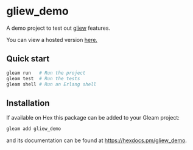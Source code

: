 # gliew_demo

A demo project to test out [gliew](https://github.com/arnarg/gliew) features.

You can view a hosted version [here.](https://gliew-demo.fly.dev/)

## Quick start

```sh
gleam run   # Run the project
gleam test  # Run the tests
gleam shell # Run an Erlang shell
```

## Installation

If available on Hex this package can be added to your Gleam project:

```sh
gleam add gliew_demo
```

and its documentation can be found at <https://hexdocs.pm/gliew_demo>.
